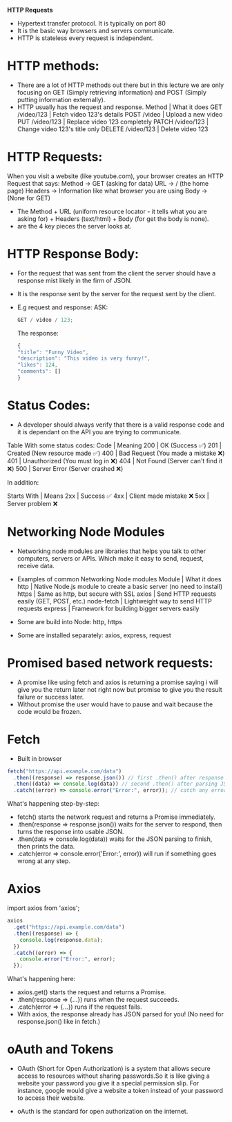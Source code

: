 **HTTP Requests**

- Hypertext transfer protocol. It is typically on port 80
- It is the basic way browsers and servers communicate.
- HTTP is stateless every request is independent.

# HTTP methods:

- There are a lot of HTTP methods out there but in this lecture we are only focusing on GET (Simply retrieving information) and POST (Simply putting information externally).
- HTTP usually has the request and response.
  Method | What it does
  GET /video/123 | Fetch video 123's details
  POST /video | Upload a new video
  PUT /video/123 | Replace video 123 completely
  PATCH /video/123 | Change video 123's title only
  DELETE /video/123 | Delete video 123

# HTTP Requests:

When you visit a website (like youtube.com),
your browser creates an HTTP Request that says:
Method → GET (asking for data)
URL → / (the home page)
Headers → Information like what browser you are using
Body → (None for GET)

- The Method + URL (uniform resource locator - it tells what you are asking for) + Headers (text/html) + Body (for get the body is none).
- are the 4 key pieces the server looks at.

# HTTP Response Body:

- For the request that was sent from the client the server should have a response mist likely in the firm of JSON.
- It is the response sent by the server for the request sent by the client.
- E.g request and response:
  ASK:

  ```js
  GET / video / 123;
  ```

  The response:

  ```js
  {
  "title": "Funny Video",
  "description": "This video is very funny!",
  "likes": 124,
  "comments": []
  }

  ```

# Status Codes:

- A developer should always verify that there is a valid response code and it is dependant on the API you are trying to communicate.

Table With some status codes:
Code | Meaning
200 | OK (Success ✅)
201 | Created (New resource made ✅)
400 | Bad Request (You made a mistake ❌)
401 | Unauthorized (You must log in ❌)
404 | Not Found (Server can't find it ❌)
500 | Server Error (Server crashed ❌)

In addition:

Starts With | Means
2xx | Success ✅
4xx | Client made mistake ❌
5xx | Server problem ❌

# Networking Node Modules

- Networking node modules are libraries that helps you talk to other computers, servers or APIs. Which make it easy to send, request, receive data.

- Examples of common Networking Node modules
  Module | What it does
  http | Native Node.js module to create a basic server (no need to install)
  https | Same as http, but secure with SSL
  axios | Send HTTP requests easily (GET, POST, etc.)
  node-fetch | Lightweight way to send HTTP requests
  express | Framework for building bigger servers easily

- Some are build into Node: http, https
- Some are installed separately: axios, express, request

# Promised based network requests:

- A promise like using fetch and axios is returning a promise saying i will give you the return later not right now but promise to give you the result failure or success later.
- Without promise the user would have to pause and wait because the code would be frozen.

# Fetch

- Built in browser

```js
fetch("https://api.example.com/data")
  .then((response) => response.json()) // first .then() after response arrives
  .then((data) => console.log(data)) // second .then() after parsing JSON
  .catch((error) => console.error("Error:", error)); // catch any errors
```

What's happening step-by-step:

- fetch() starts the network request and returns a Promise immediately.
- .then(response => response.json()) waits for the server to respond, then turns the response into usable JSON.
- .then(data => console.log(data)) waits for the JSON parsing to finish, then prints the data.
- .catch(error => console.error('Error:', error)) will run if something goes wrong at any step.

# Axios

import axios from 'axios';

```js
axios
  .get("https://api.example.com/data")
  .then((response) => {
    console.log(response.data);
  })
  .catch((error) => {
    console.error("Error:", error);
  });
```

What's happening here:

- axios.get() starts the request and returns a Promise.
- .then(response => {...}) runs when the request succeeds.
- .catch(error => {...}) runs if the request fails.
- With axios, the response already has JSON parsed for you!
  (No need for response.json() like in fetch.)

# oAuth and Tokens

- OAuth (Short for Open Authorization) is a system that allows secure access to resources without sharing passwords.So it is like giving a website your password you give it a special permission slip. For instance, google would give a website a token instead of your password to access their website.

- oAuth is the standard for open authorization on the internet.
